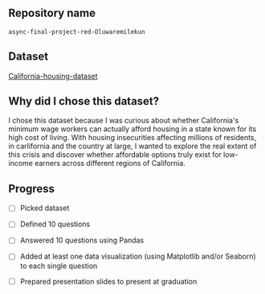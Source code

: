## Repository name
`async-final-project-red-Oluwaremilekun`

## Dataset
[California-housing-dataset](https://www.kaggle.com/datasets/bhavatharininatesan/california-housing-dataset)

## Why did I chose this dataset?

I chose this dataset because I was curious about whether California's minimum wage workers can actually afford housing in a state known for its high cost of living. With housing insecurities affecting millions of residents, in carlifornia and the country at large, I wanted to explore the real extent of this crisis and discover whether affordable options truly exist for low-income earners across different regions of California.

## Progress
- [ ] Picked dataset
- [ ] Defined 10 questions
- [ ] Answered 10 questions using Pandas
- [ ] Added at least one data visualization (using Matplotlib and/or Seaborn) to each single question
- [ ] Prepared presentation slides to present at graduation

